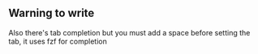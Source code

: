 ## Warning to write

Also there's tab completion but you must add a space before setting the tab, it uses fzf for completion
